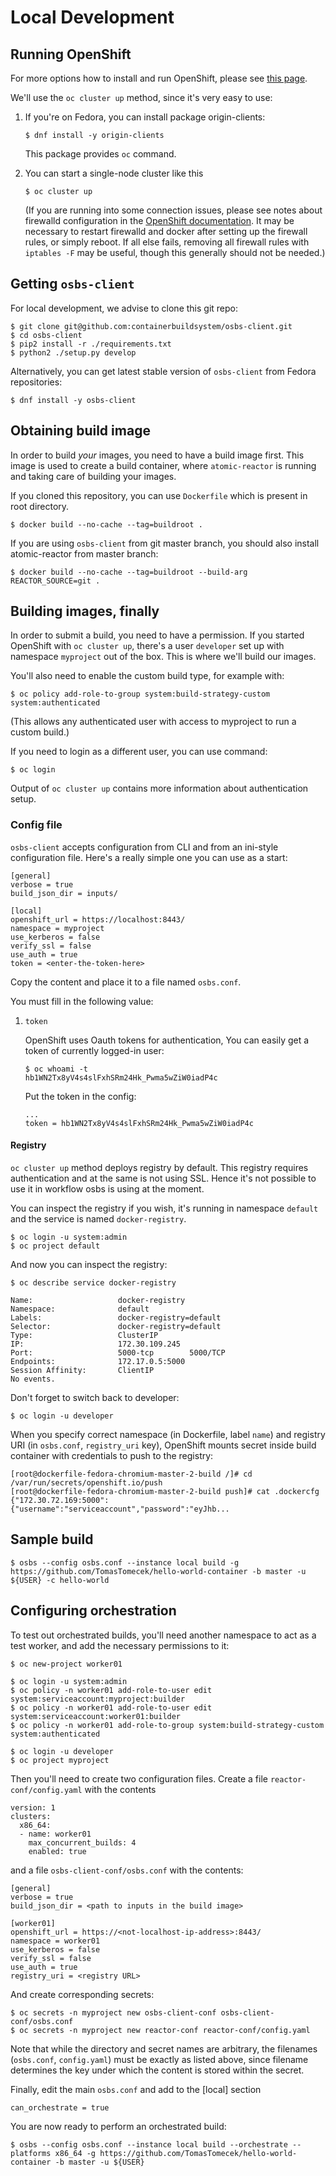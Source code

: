 # Local Development


## Running OpenShift

For more options how to install and run OpenShift, please see [this page](https://install.openshift.com/).

We'll use the `oc cluster up` method, since it's very easy to use:

 1. If you're on Fedora, you can install package origin-clients:
    ```
    $ dnf install -y origin-clients
    ```
    This package provides `oc` command.

 2. You can start a single-node cluster like this
    ```
    $ oc cluster up
    ```
    (If you are running into some connection issues, please see notes about firewalld
    configuration in the [OpenShift documentation](https://github.com/openshift/origin/blob/master/docs/cluster_up_down.md).
    It may be necessary to restart firewalld and docker after setting up the firewall
    rules, or simply reboot. If all else fails, removing all firewall rules with
    `iptables -F` may be useful, though this generally should not be needed.)


## Getting `osbs-client`

For local development, we advise to clone this git repo:

```
$ git clone git@github.com:containerbuildsystem/osbs-client.git
$ cd osbs-client
$ pip2 install -r ./requirements.txt
$ python2 ./setup.py develop
```

Alternatively, you can get latest stable version of `osbs-client` from Fedora repositories:

```
$ dnf install -y osbs-client
```


## Obtaining build image

In order to build *your* images, you need to have a build image first.
This image is used to create a build container, where `atomic-reactor` is
running and taking care of building your images.

If you cloned this repository, you can use `Dockerfile` which is present in root directory.

```
$ docker build --no-cache --tag=buildroot .
```

If you are using `osbs-client` from git master branch, you should also install
atomic-reactor from master branch:

```
$ docker build --no-cache --tag=buildroot --build-arg REACTOR_SOURCE=git .
```


## Building images, finally

In order to submit a build, you need to have a permission. If you started
OpenShift with `oc cluster up`, there's a user `developer` set up with
namespace `myproject` out of the box. This is where we'll build our images.

You'll also need to enable the custom build type, for example with:

```
$ oc policy add-role-to-group system:build-strategy-custom system:authenticated
```

(This allows any authenticated user with access to myproject to run a custom build.)

If you need to login as a different user, you can use command:

```
$ oc login
```

Output of `oc cluster up` contains more information about authentication setup.


### Config file

`osbs-client` accepts configuration from CLI and from an ini-style
configuration file. Here's a really simple one you can use as a start:

```
[general]
verbose = true
build_json_dir = inputs/

[local]
openshift_url = https://localhost:8443/
namespace = myproject
use_kerberos = false
verify_ssl = false
use_auth = true
token = <enter-the-token-here>
```

Copy the content and place it to a file named `osbs.conf`.

You must fill in the following value:

1. `token`

    OpenShift uses Oauth tokens for authentication, You can easily get a token of
    currently logged-in user:

    ```
    $ oc whoami -t
    hb1WN2Tx8yV4s4slFxhSRm24Hk_Pwma5wZiW0iadP4c
    ```

    Put the token in the config:

    ```
    ...
    token = hb1WN2Tx8yV4s4slFxhSRm24Hk_Pwma5wZiW0iadP4c
    ```

#### Registry

`oc cluster up` method deploys registry by default. This registry requires
authentication and at the same is not using SSL. Hence it's not possible to use
it in workflow osbs is using at the moment.


You can inspect the registry if you wish, it's running in namespace `default`
and the service is named `docker-registry`.

```
$ oc login -u system:admin
$ oc project default
```

And now you can inspect the registry:

```
$ oc describe service docker-registry

Name:                   docker-registry
Namespace:              default
Labels:                 docker-registry=default
Selector:               docker-registry=default
Type:                   ClusterIP
IP:                     172.30.109.245
Port:                   5000-tcp        5000/TCP
Endpoints:              172.17.0.5:5000
Session Affinity:       ClientIP
No events.
```

Don't forget to switch back to developer:

```
$ oc login -u developer
```

When you specify correct namespace (in Dockerfile, label `name`) and registry
URI (in `osbs.conf`, `registry_uri` key), OpenShift mounts secret inside build
container with credentials to push to the registry:

```
[root@dockerfile-fedora-chromium-master-2-build /]# cd /var/run/secrets/openshift.io/push
[root@dockerfile-fedora-chromium-master-2-build push]# cat .dockercfg
{"172.30.72.169:5000":{"username":"serviceaccount","password":"eyJhb...
```


## Sample build

```
$ osbs --config osbs.conf --instance local build -g https://github.com/TomasTomecek/hello-world-container -b master -u ${USER} -c hello-world
```

## Configuring orchestration

To test out orchestrated builds, you'll need another namespace to act as a
test worker, and add the necessary permissions to it:

```
$ oc new-project worker01

$ oc login -u system:admin
$ oc policy -n worker01 add-role-to-user edit system:serviceaccount:myproject:builder
$ oc policy -n worker01 add-role-to-user edit system:serviceaccount:worker01:builder
$ oc policy -n worker01 add-role-to-group system:build-strategy-custom system:authenticated

$ oc login -u developer
$ oc project myproject
```

Then you'll need to create two configuration files. Create a file `reactor-conf/config.yaml`
with the contents

```
version: 1
clusters:
  x86_64:
  - name: worker01
    max_concurrent_builds: 4
    enabled: true
```

and a file `osbs-client-conf/osbs.conf` with the contents:

```
[general]
verbose = true
build_json_dir = <path to inputs in the build image>

[worker01]
openshift_url = https://<not-localhost-ip-address>:8443/
namespace = worker01
use_kerberos = false
verify_ssl = false
use_auth = true
registry_uri = <registry URL>
```

And create corresponding secrets:

```
$ oc secrets -n myproject new osbs-client-conf osbs-client-conf/osbs.conf
$ oc secrets -n myproject new reactor-conf reactor-conf/config.yaml
```

Note that while the directory and secret names are arbitrary, the filenames
(`osbs.conf`, `config.yaml`) must be exactly as listed above, since filename
determines the key under which the content is stored within the secret.

Finally, edit the main `osbs.conf` and add to the [local] section

```
can_orchestrate = true
```

You are now ready to perform an orchestrated build:

```
$ osbs --config osbs.conf --instance local build --orchestrate --platforms x86_64 -g https://github.com/TomasTomecek/hello-world-container -b master -u ${USER}
```

